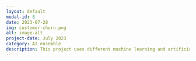 ```yaml
---
layout: default
modal-id: 8
date: 2023-07-28
img: customer-churn.png
alt: image-alt
project-date: July 2023
category: AI ensemble
description: This project uses different machine learning and artificial neural network to test which technique will most accurately predict which customers will discontinue service.
---
```

